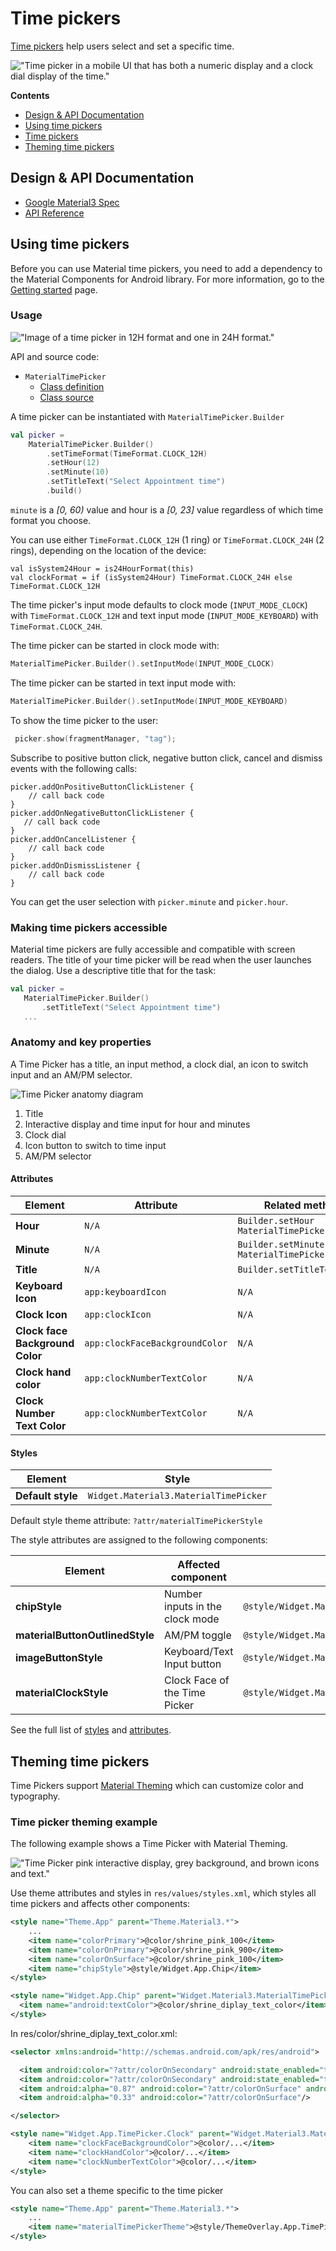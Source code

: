 <!--docs:
title: "Time Picker"
layout: detail
section: components
excerpt: "Time Pickers are modals that allow the user to choose a time."
iconId: picker
path: /catalog/time-pickers/
-->

# Time pickers

[Time pickers](https://material.io/components/time-pickers) help users select and set a specific time.

!["Time picker in a mobile UI that has both a numeric display and a clock dial display of the time."](assets/timepicker/timepicker_hero.png)

**Contents**

*   [Design & API Documentation](#design-api-documentation)
*   [Using time pickers](#using-time-pickers)
*   [Time pickers](#time-pickers)
*   [Theming time pickers](#theming-time-pickers)

## Design & API Documentation

*   [Google Material3 Spec](https://material.io/components/time-pickers/overview)
*   [API Reference](https://developer.android.com/reference/com/google/android/material/timepicker/package-summary)

## Using time pickers

Before you can use Material time pickers, you need to add a dependency to the
Material Components for Android library. For more information, go to the
[Getting started](https://github.com/material-components/material-components-android/tree/master/docs/getting-started.md)
page.

### Usage

!["Image of a time picker in 12H format and one in 24H format."](assets/timepicker/timepicker_formats.png)

API and source code:

*   `MaterialTimePicker`
    *   [Class definition](https://developer.android.com/reference/com/google/android/material/timepicker/MaterialTimePicker)
    *   [Class source](https://github.com/material-components/material-components-android/tree/master/lib/java/com/google/android/material/timepicker/MaterialTimePicker.java)

A time picker can be instantiated with `MaterialTimePicker.Builder`

```kt
val picker =
    MaterialTimePicker.Builder()
        .setTimeFormat(TimeFormat.CLOCK_12H)
        .setHour(12)
        .setMinute(10)
        .setTitleText("Select Appointment time")
        .build()
```

`minute` is a *[0, 60)* value and hour is a *[0, 23]* value regardless of which
time format you choose.

You can use either `TimeFormat.CLOCK_12H` (1 ring) or `TimeFormat.CLOCK_24H` (2 rings),
depending on the location of the device:

```
val isSystem24Hour = is24HourFormat(this)
val clockFormat = if (isSystem24Hour) TimeFormat.CLOCK_24H else TimeFormat.CLOCK_12H
```

The time picker's input mode defaults to clock mode (`INPUT_MODE_CLOCK`) with
`TimeFormat.CLOCK_12H` and text input mode (`INPUT_MODE_KEYBOARD`) with `TimeFormat.CLOCK_24H`.

The time picker can be started in clock mode with:

```kt
MaterialTimePicker.Builder().setInputMode(INPUT_MODE_CLOCK)
```

The time picker can be started in text input mode with:

```kt
MaterialTimePicker.Builder().setInputMode(INPUT_MODE_KEYBOARD)
```

To show the time picker to the user:

```kt
 picker.show(fragmentManager, "tag");
```

Subscribe to positive button click, negative button click, cancel and dismiss events with the following calls:

```
picker.addOnPositiveButtonClickListener {
    // call back code
}
picker.addOnNegativeButtonClickListener {
   // call back code
}
picker.addOnCancelListener {
    // call back code
}
picker.addOnDismissListener {
    // call back code
}
```

You can get the user selection with `picker.minute` and `picker.hour`.

### Making time pickers accessible

Material time pickers are fully accessible and compatible with screen readers.
The title of your time picker will be read when the user launches the dialog.
Use a descriptive title that for the task:

```kt
val picker =
   MaterialTimePicker.Builder()
       .setTitleText("Select Appointment time")
   ...
```

### Anatomy and key properties

A Time Picker has a title, an input method, a clock dial, an icon to switch input
and an AM/PM selector.

![Time Picker anatomy diagram](assets/timepicker/timepicker_anatomy.png)

1. Title
2. Interactive display and time input for hour and minutes
3. Clock dial
4. Icon button to switch to time input
5. AM/PM selector

#### Attributes

Element                         | Attribute                      | Related method(s)                                     | Default value
------------------------------- | ------------------------------ | ----------------------------------------------------- | -------------
**Hour**                        | `N/A`                          | `Builder.setHour`<br>`MaterialTimePicker.getHour`     | `0`
**Minute**                      | `N/A`                          | `Builder.setMinute`<br>`MaterialTimePicker.getMinute` | `0`
**Title**                       | `N/A`                          | `Builder.setTitleText`                                | `Select Time`
**Keyboard Icon**               | `app:keyboardIcon`             | `N/A`                                                 | `@drawable/ic_keyboard_black_24dp`
**Clock Icon**                  | `app:clockIcon`                | `N/A`                                                 | `@drawable/ic_clock_black_24dp`
**Clock face Background Color** | `app:clockFaceBackgroundColor` | `N/A`                                                 | `?attr/colorSurfaceContainerHighest`
**Clock hand color**            | `app:clockNumberTextColor`     | `N/A`                                                 | `?attr/colorPrimary`
**Clock Number Text Color**     | `app:clockNumberTextColor`     | `N/A`                                                 | `?attr/colorOnBackground`

#### Styles

Element           | Style
----------------- | ----------------------------------
**Default style** | `Widget.Material3.MaterialTimePicker`

Default style theme attribute: `?attr/materialTimePickerStyle`

The style attributes are assigned to the following components:

Element                          | Affected component                  | Default
------------------------         | ----------------------------------  | ---------------------
**chipStyle**                    | Number inputs in the clock mode     | `@style/Widget.Material3.MaterialTimePicker.Display`
**materialButtonOutlinedStyle**  | AM/PM toggle                        | `@style/Widget.Material3.MaterialTimePicker.Button`
**imageButtonStyle**             | Keyboard/Text Input button          | `@style/Widget.Material3.MaterialTimePicker.ImageButton`
**materialClockStyle**           | Clock Face of the Time Picker       | `@style/Widget.Material3.MaterialTimePicker.Clock`


See the full list of
[styles](https://github.com/material-components/material-components-android/tree/master/lib/java/com/google/android/material/timepicker/res/values/styles.xml)
and
[attributes](https://github.com/material-components/material-components-android/tree/master/lib/java/com/google/android/material/timepicker/res/values/attrs.xml).

## Theming time pickers

Time Pickers support
[Material Theming](https://material.io/components/sliders#theming) which can
customize color and typography.

### Time picker theming example

The following example shows a Time Picker with Material Theming.

!["Time Picker pink interactive display, grey background, and brown icons and text."](assets/timepicker/timepicker_theming.png)

Use theme attributes and styles in `res/values/styles.xml`, which styles all time pickers and affects other components:

```xml
<style name="Theme.App" parent="Theme.Material3.*">
    ...
    <item name="colorPrimary">@color/shrine_pink_100</item>
    <item name="colorOnPrimary">@color/shrine_pink_900</item>
    <item name="colorOnSurface">@color/shrine_pink_100</item>
    <item name="chipStyle">@style/Widget.App.Chip</item>
</style>
```

```xml
<style name="Widget.App.Chip" parent="Widget.Material3.MaterialTimePicker.Display">
  <item name="android:textColor">@color/shrine_diplay_text_color</item>
</style>
```

In res/color/shrine_diplay_text_color.xml:

```xml
<selector xmlns:android="http://schemas.android.com/apk/res/android">

  <item android:color="?attr/colorOnSecondary" android:state_enabled="true" android:state_selected="true"/>
  <item android:color="?attr/colorOnSecondary" android:state_enabled="true" android:state_checked="true"/>
  <item android:alpha="0.87" android:color="?attr/colorOnSurface" android:state_enabled="true"/>
  <item android:alpha="0.33" android:color="?attr/colorOnSurface"/>

</selector>
```

```xml
<style name="Widget.App.TimePicker.Clock" parent="Widget.Material3.MaterialTimePicker.Clock">
    <item name="clockFaceBackgroundColor">@color/...</item>
    <item name="clockHandColor">@color/...</item>
    <item name="clockNumberTextColor">@color/...</item>
</style>
```

You can also set a theme specific to the time picker

```xml
<style name="Theme.App" parent="Theme.Material3.*">
    ...
    <item name="materialTimePickerTheme">@style/ThemeOverlay.App.TimePicker</item>
</style>
